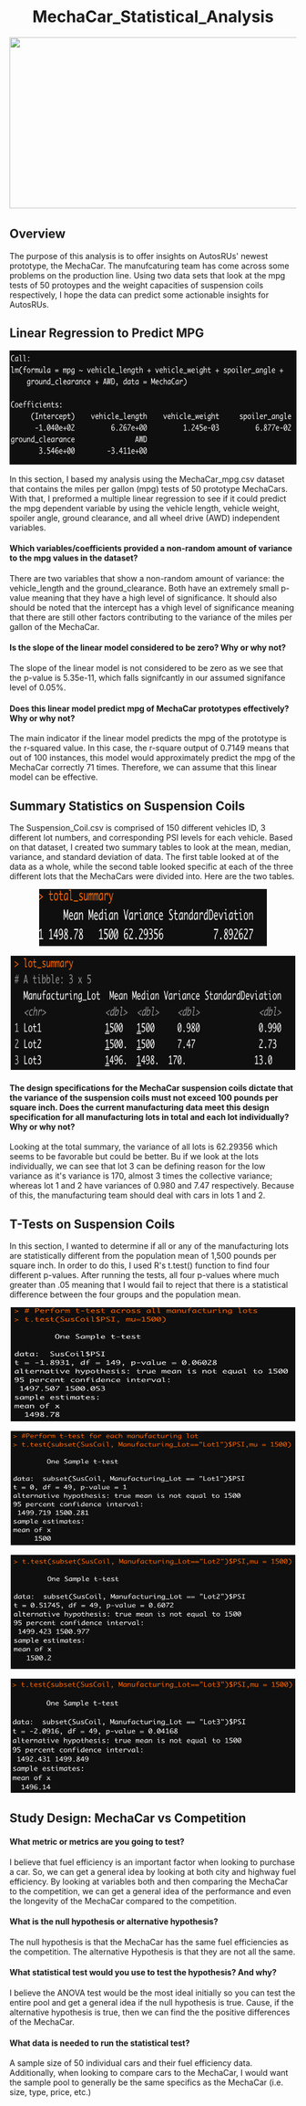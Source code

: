<h1 align = "center"> MechaCar_Statistical_Analysis </h1>

<p align = "center">
<img src = "https://i.pinimg.com/originals/77/70/86/777086755a2f787bf4d1973e7dec3f18.png" width = "700" height = "300">
 </p>
 
<h2>Overview</h2>
The purpose of this analysis is to offer insights on AutosRUs' newest prototype, the MechaCar. The manufcaturing team has come across some problems on the production line. Using two data sets that look at the mpg tests of 50 protoypes and the weight capacities of suspension coils respectively, I hope the data can predict some actionable insights for AutosRUs.

<h2>Linear Regression to Predict MPG </h2>

<p align = "center">
<img src = "https://github.com/JoseCalucag/MechaCar_Statistical_Analysis/blob/main/pics/deliverable1LM.png" width = "600" height = "200">
 </p>

In this section, I based my analysis using the MechaCar_mpg.csv dataset that contains the miles per gallon (mpg) tests of 50 prototype MechaCars. With that, I preformed a multiple linear regression to see if it could predict the mpg dependent variable by using the vehicle length, vehicle weight, spoiler angle, ground clearance, and all wheel drive (AWD) independent variables. 

#### Which variables/coefficients provided a non-random amount of variance to the mpg values in the dataset?
There are two variables that show a non-random amount of variance: the vehicle_length and the ground_clearance. Both have an extremely small p-value meaning that they have a high level of significance. It should also should be noted that the intercept has a vhigh level of significance meaning that there are still other factors contributing to the variance of the miles per gallon of the MechaCar.

#### Is the slope of the linear model considered to be zero? Why or why not?
The slope of the linear model is not considered to be zero as we see that the p-value is 5.35e-11, which falls signifcantly in our assumed signifance level of 0.05%.

#### Does this linear model predict mpg of MechaCar prototypes effectively? Why or why not?
The main indicator if the linear model predicts the mpg of the prototype is the r-squared value. In this case, the r-square output of 0.7149 means that out of 100 instances, this model would approximately predict the mpg of the MechaCar correctly 71 times. Therefore, we can assume that this linear model can be effective.

<h2> Summary Statistics on Suspension Coils </h2>

The Suspension_Coil.csv is comprised of 150 different vehicles ID, 3 different lot numbers, and corresponding PSI levels for each vehicle. Based on that dataset, I created two summary tables to look at the mean, median, variance, and standard deviation of data. The first table looked at of the data as a whole, while the second table looked specific at each of the three different lots that the MechaCars were divided into. Here are the two tables.

 <p align = "center">
<img src = "https://github.com/JoseCalucag/MechaCar_Statistical_Analysis/blob/main/pics/deliverable2Total.png" width = "400" height = "100">
 </p>

<p align = "center">
<img src = "https://github.com/JoseCalucag/MechaCar_Statistical_Analysis/blob/main/pics/deliverable2Lot.png" width = "500" height = "200">
 </p>
 


#### The design specifications for the MechaCar suspension coils dictate that the variance of the suspension coils must not exceed 100 pounds per square inch. Does the current manufacturing data meet this design specification for all manufacturing lots in total and each lot individually? Why or why not?
Looking at the total summary, the variance of all lots is 62.29356 which seems to be favorable but could be better. Bu if we look at the lots individually, we can see that lot 3 can be defining reason for the low variance as it's variance is 170, almost 3 times the collective variance; whereas lot 1 and 2 have variances of 0.980 and 7.47 respectively. Because of this, the manufacturing team should deal with cars in lots 1 and 2.

<h2> T-Tests on Suspension Coils </h2>
In this section, I wanted to determine if all or any of the manufacturing lots are statistically different from the population mean of 1,500 pounds per square inch. In order to do this, I used R's t.test() function to find four different p-values. After running the tests, all four p-values where much greater than .05 meaning that I would fail to reject that there is a statistical difference between the four groups and the population mean.

 <p align = "center">
<img src = "https://github.com/JoseCalucag/MechaCar_Statistical_Analysis/blob/main/pics/Deliverable3All.png" width = "500" height = "200">
 </p>

<p align = "center">
<img src = "https://github.com/JoseCalucag/MechaCar_Statistical_Analysis/blob/main/pics/Deliverable3Lot1.png" width = "500" height = "200">
 </p>
 
 <p align = "center">
<img src = "https://github.com/JoseCalucag/MechaCar_Statistical_Analysis/blob/main/pics/Deliverable3Lot2.png" width = "500" height = "200">
 </p>
 
 <p align = "center">
<img src = "https://github.com/JoseCalucag/MechaCar_Statistical_Analysis/blob/main/pics/Deliverable3Lot3.png" width = "500" height = "200">
 </p>
 
<h2> Study Design: MechaCar vs Competition </h2>

#### What metric or metrics are you going to test?
I believe that fuel efficiency is an important factor when looking to purchase a car. So, we can get a general idea by looking at both city and highway fuel efficiency. By looking at variables both and then comparing the MechaCar to the competition, we can get a general idea of the performance and even the longevity of the MechaCar compared to the competition.

#### What is the null hypothesis or alternative hypothesis?
The null hypothesis is that the MechaCar has the same fuel efficiencies as the competition. The alternative Hypothesis is that they are not all the same.

#### What statistical test would you use to test the hypothesis? And why?
I believe the ANOVA test would be the most ideal initially so you can test the entire pool and get a general idea if the null hypothesis is true. Cause, if the alternative hypothesis is true, then we can find the the positive differences of the MechaCar.

#### What data is needed to run the statistical test?
A sample size of 50 individual cars and their fuel efficiency data. Additionally, when looking to compare cars to the MechaCar, I would want the sample pool to generally be the same specifics as the MechaCar (i.e. size, type, price, etc.)
